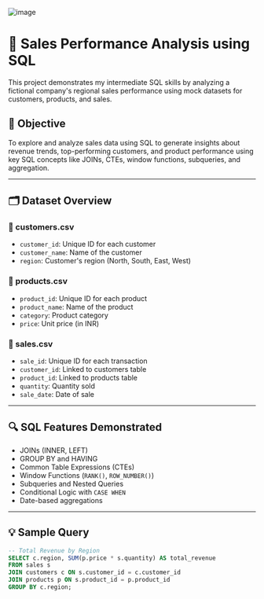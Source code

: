 ![image](https://github.com/user-attachments/assets/6d835ddb-5c80-492a-be94-3b7cf4ad3290)






# 🧾 Sales Performance Analysis using SQL

This project demonstrates my intermediate SQL skills by analyzing a fictional company's regional sales performance using mock datasets for customers, products, and sales.

## 🎯 Objective

To explore and analyze sales data using SQL to generate insights about revenue trends, top-performing customers, and product performance using key SQL concepts like JOINs, CTEs, window functions, subqueries, and aggregation.

---

## 🗂️ Dataset Overview

### 📁 customers.csv
- `customer_id`: Unique ID for each customer
- `customer_name`: Name of the customer
- `region`: Customer's region (North, South, East, West)

### 📁 products.csv
- `product_id`: Unique ID for each product
- `product_name`: Name of the product
- `category`: Product category
- `price`: Unit price (in INR)

### 📁 sales.csv
- `sale_id`: Unique ID for each transaction
- `customer_id`: Linked to customers table
- `product_id`: Linked to products table
- `quantity`: Quantity sold
- `sale_date`: Date of sale

---

## 🔍 SQL Features Demonstrated

- JOINs (INNER, LEFT)
- GROUP BY and HAVING
- Common Table Expressions (CTEs)
- Window Functions (`RANK()`, `ROW_NUMBER()`)
- Subqueries and Nested Queries
- Conditional Logic with `CASE WHEN`
- Date-based aggregations

---

## 💡 Sample Query

```sql
-- Total Revenue by Region
SELECT c.region, SUM(p.price * s.quantity) AS total_revenue
FROM sales s
JOIN customers c ON s.customer_id = c.customer_id
JOIN products p ON s.product_id = p.product_id
GROUP BY c.region;
